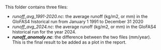 This folder contains three files:

* *runoff_avg_1991-2020.nc*: the average runoff (kg/m2, or mm) in the GloFAS4 historical run from January 1 1991 to December 31 2020
* *runoff_avg_2024.nc*: the average runoff (kg/m2, or mm) in the GloFAS4 historical run for the year 2024.
* ***runoff_anomaly.nc***: the difference between the two files (mm/year). This is the final result to be added as a plot in the report.